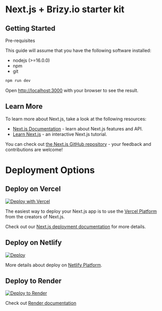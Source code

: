 # Next.js + Brizy.io starter kit

## Getting Started

Pre-requisites

This guide will assume that you have the following software installed:

- nodejs (>=16.0.0)
- npm
- git

```bash
npm run dev
```

Open [http://localhost:3000](http://localhost:3000) with your browser to see the result.

## Learn More

To learn more about Next.js, take a look at the following resources:

- [Next.js Documentation](https://nextjs.org/docs) - learn about Next.js features and API.
- [Learn Next.js](https://nextjs.org/learn/foundations/about-nextjs) - an interactive Next.js tutorial.

You can check out [the Next.js GitHub repository](https://github.com/vercel/next.js/) - your feedback and contributions are welcome!

# Deployment Options

## Deploy on Vercel

[![Deploy with Vercel](https://vercel.com/button)](https://vercel.com/new/clone/hidden?repository-url=https://github.com/EasyBrizy/builder&project-name=easybrizynextjs&repository-name=easybrizynextjs&demo-title=EasyBrizy&demo-description=Brizy+with+NextJS&demo-url=https://brizy.io&demo-image=https://a-cloud.b-cdn.net/media/original/48784df12e0f26e18235bde2ecd5510a/image.svg)

The easiest way to deploy your Next.js app is to use the [Vercel Platform](https://vercel.com/new?utm_source=github.com&utm_medium=referral&utm_campaign=turborepo-readme) from the creators of Next.js.

Check out our [Next.js deployment documentation](https://nextjs.org/docs/deployment) for more details.

## Deploy on Netlify

[![Deploy](https://www.netlify.com/img/deploy/button.svg)](https://app.netlify.com/start/deploy?repository=https://github.com/EasyBrizy/builder)

More details about deploy on [Netlify Platform](https://docs.netlify.com/get-started/#deploy-a-project-to-netlify).

## Deploy to Render

[![Deploy to Render](https://render.com/images/deploy-to-render-button.svg)](https://render.com/deploy?repo=https://github.com/EasyBrizy/builder)

Check out [Render documentation](https://docs.render.com/deploys)